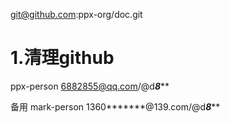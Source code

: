 
git@github.com:ppx-org/doc.git

# 1.清理github
ppx-person
6882855@qq.com/@d***8*****

备用
mark-person
1360*******@139.com/@d***8*****



